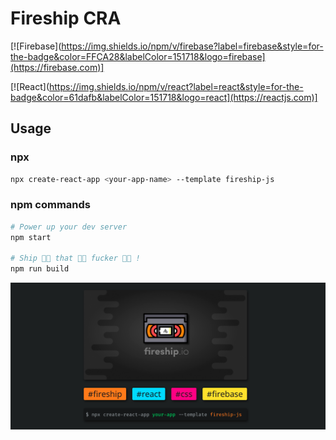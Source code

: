 # Fireship CRA

[![Firebase](https://img.shields.io/npm/v/firebase?label=firebase&style=for-the-badge&color=FFCA28&labelColor=151718&logo=firebase](https://firebase.com)]

[![React](https://img.shields.io/npm/v/react?label=react&style=for-the-badge&color=61dafb&labelColor=151718&logo=react](https://reactjs.com)]
## Usage

### npx

```sh
npx create-react-app <your-app-name> --template fireship-js
```

### npm commands

```sh
# Power up your dev server
npm start

# Ship 👏🏻 that 👏🏻 fucker 👏🏻 !
npm run build
```

![Preview](./preview.png)
